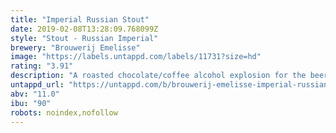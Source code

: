 ```yaml
---
title: "Imperial Russian Stout"
date: 2019-02-08T13:28:09.768099Z
style: "Stout - Russian Imperial"
brewery: "Brouwerij Emelisse"
image: "https://labels.untappd.com/labels/11731?size=hd"
rating: "3.91"
description: "A roasted chocolate/coffee alcohol explosion for the beer drinker who already tasted the whole spectrum."
untappd_url: "https://untappd.com/b/brouwerij-emelisse-imperial-russian-stout/11731"
abv: "11.0"
ibu: "90"
robots: noindex,nofollow
---
```

